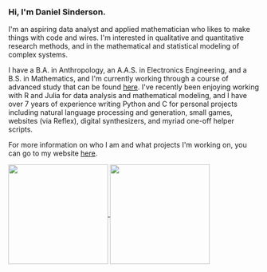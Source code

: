 ### Hi, I'm Daniel Sinderson.
I'm an aspiring data analyst and applied mathematician who likes to make things with code and wires. I'm interested in qualitative and quantitative research methods, and in the mathematical and statistical modeling of complex systems.

I have a B.A. in Anthropology, an A.A.S. in Electronics Engineering, and a B.S. in Mathematics, and I'm currently working through a course of advanced study that can be found [here](https://github.com/danielsinderson/DIY-Grad-School). I've recently been enjoying working with R and Julia for data analysis and mathematical modeling, and I have over 7 years of experience writing Python and C for personal projects including natural language processing and generation, small games, websites (via Reflex), digital synthesizers, and myriad one-off helper scripts.

For more information on who I am and what projects I'm working on, you can go to my website [here](https://workingtheory.reflex.run/).


<a href="https://github.com/danielsinderson/github-readme-stats">
  <img height=200 align="center" src="https://github-readme-stats.vercel.app/api?username=danielsinderson&theme=dracula&rank_icon=percentile" />
</a>

<a href="https://github.com/danielsinderson/github-readme-stats">
  <img height=200 align="center" src="https://github-readme-stats.vercel.app/api/top-langs/?username=danielsinderson&hide=tex,makefile,objective-c,gap&langs_count=10&layout=compact&theme=dracula" />
</a>

